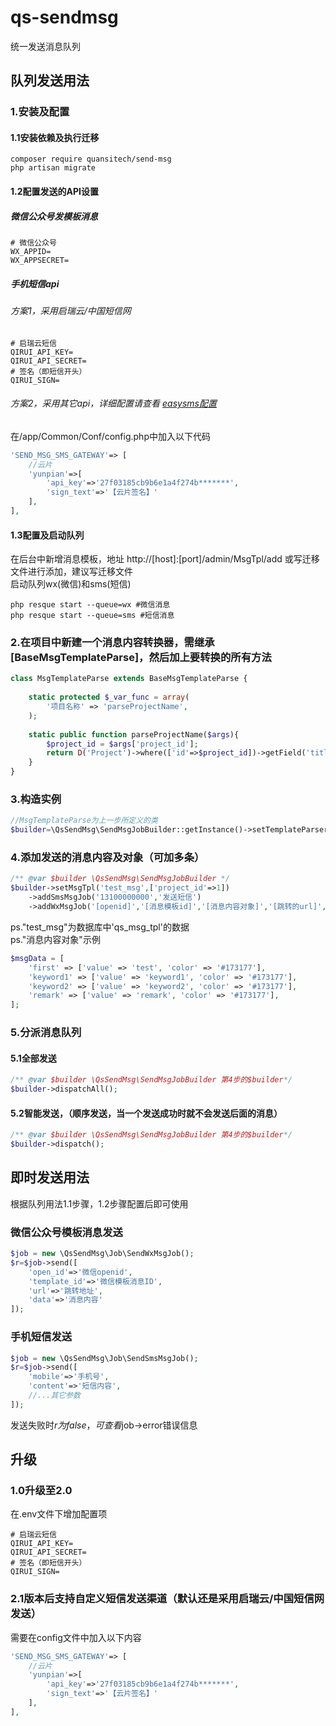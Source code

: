 # qs-sendmsg
统一发送消息队列

## 队列发送用法
### 1.安装及配置
#### 1.1安装依赖及执行迁移
```shell script
composer require quansitech/send-msg
php artisan migrate
```

#### 1.2配置发送的API设置
##### 微信公众号发模板消息
```env
# 微信公众号
WX_APPID=
WX_APPSECRET=
```

##### 手机短信api
###### 方案1，采用启瑞云/中国短信网
```env
# 启瑞云短信
QIRUI_API_KEY=
QIRUI_API_SECRET=
# 签名（即短信开头）
QIRUI_SIGN=
```
###### 方案2，采用其它api，详细配置请查看 [easysms配置](https://github.com/overtrue/easy-sms)
在/app/Common/Conf/config.php中加入以下代码
```php
'SEND_MSG_SMS_GATEWAY'=> [
    //云片
    'yunpian'=>[
        'api_key'=>'27f03185cb9b6e1a4f274b*******',
        'sign_text'=>'【云片签名】'
    ],
],
```


#### 1.3配置及启动队列
在后台中新增消息模板，地址 http://[host]:[port]/admin/MsgTpl/add 或写迁移文件进行添加，建议写迁移文件<br>
启动队列wx(微信)和sms(短信)
```shell script
php resque start --queue=wx #微信消息
php resque start --queue=sms #短信消息
```

### 2.在项目中新建一个消息内容转换器，需继承[BaseMsgTemplateParse]，然后加上要转换的所有方法 
```php
class MsgTemplateParse extends BaseMsgTemplateParse {
    
    static protected $_var_func = array(
        '项目名称' => 'parseProjectName',
    );
    
    static public function parseProjectName($args){
        $project_id = $args['project_id'];
        return D('Project')->where(['id'=>$project_id])->getField('title');
    }
}
```

### 3.构造实例
```php
//MsgTemplateParse为上一步所定义的类
$builder=\QsSendMsg\SendMsgJobBuilder::getInstance()->setTemplateParser(MsgTemplateParse::class);
```

### 4.添加发送的消息内容及对象（可加多条）
```php
/** @var $builder \QsSendMsg\SendMsgJobBuilder */
$builder->setMsgTpl('test_msg',['project_id'=>1])
    ->addSmsMsgJob('13100000000','发送短信')
    ->addWxMsgJob('[openid]','[消息模板id]','[消息内容对象]','[跳转的url]','发送微信消息','[内容填充字段（默认为"first"）]');
```
ps."test_msg"为数据库中'qs_msg_tpl'的数据 <br>
ps."消息内容对象"示例
```php
$msgData = [
    'first' => ['value' => 'test', 'color' => '#173177'],
    'keyword1' => ['value' => 'keyword1', 'color' => '#173177'],
    'keyword2' => ['value' => 'keyword2', 'color' => '#173177'],
    'remark' => ['value' => 'remark', 'color' => '#173177'],
];
```

### 5.分派消息队列
#### 5.1全部发送
```php
/** @var $builder \QsSendMsg\SendMsgJobBuilder 第4步的$builder*/
$builder->dispatchAll();
```

#### 5.2智能发送，（顺序发送，当一个发送成功时就不会发送后面的消息）
```php
/** @var $builder \QsSendMsg\SendMsgJobBuilder 第4步的$builder*/
$builder->dispatch();
```

## 即时发送用法
根据队列用法1.1步骤，1.2步骤配置后即可使用
### 微信公众号模板消息发送
```php
$job = new \QsSendMsg\Job\SendWxMsgJob();
$r=$job->send([
    'open_id'=>'微信openid',
    'template_id'=>'微信模板消息ID',
    'url'=>'跳转地址',
    'data'=>'消息内容'
]);
```
### 手机短信发送
```php
$job = new \QsSendMsg\Job\SendSmsMsgJob();
$r=$job->send([
    'mobile'=>'手机号',
    'content'=>'短信内容',
    //...其它参数
]);
```
发送失败时$r为false，可查看$job->error错误信息

## 升级
### 1.0升级至2.0
在.env文件下增加配置项
```env
# 启瑞云短信
QIRUI_API_KEY=
QIRUI_API_SECRET=
# 签名（即短信开头）
QIRUI_SIGN=
```

### 2.1版本后支持自定义短信发送渠道（默认还是采用启瑞云/中国短信网发送）
需要在config文件中加入以下内容
```php
'SEND_MSG_SMS_GATEWAY'=> [
    //云片
    'yunpian'=>[
        'api_key'=>'27f03185cb9b6e1a4f274b*******',
        'sign_text'=>'【云片签名】'
    ],
],
```
